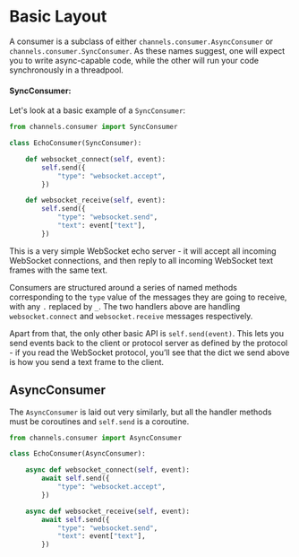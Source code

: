 # Basic Layout


A consumer is a subclass of either `channels.consumer.AsyncConsumer` or `channels.consumer.SyncConsumer`. As these names suggest, one will expect you to write async-capable code, while the other will run your code synchronously in a threadpool.

#### SyncConsumer:

Let's look at a basic example of a `SyncConsumer`:

```py
from channels.consumer import SyncConsumer

class EchoConsumer(SyncConsumer):

    def websocket_connect(self, event):
        self.send({
            "type": "websocket.accept",
        })

    def websocket_receive(self, event):
        self.send({
            "type": "websocket.send",
            "text": event["text"],
        })
```

This is a very simple WebSocket echo server - it will accept all incoming WebSocket connections, and then reply to all incoming WebSocket text frames with the same text.

Consumers are structured around a series of named methods corresponding to the `type` value of the messages they are going to receive, with any `.` replaced by `_`. The two handlers above are handling `websocket.connect` and `websocket.receive` messages respectively.

Apart from that, the only other basic API is `self.send(event)`. This lets you send events back to the client or protocol server as defined by the protocol - if you read the WebSocket protocol, you’ll see that the dict we send above is how you send a text frame to the client.

## AsyncConsumer

The `AsyncConsumer` is laid out very similarly, but all the handler methods must be coroutines and `self.send` is a coroutine.

```py
from channels.consumer import AsyncConsumer

class EchoConsumer(AsyncConsumer):

    async def websocket_connect(self, event):
        await self.send({
            "type": "websocket.accept",
        })

    async def websocket_receive(self, event):
        await self.send({
            "type": "websocket.send",
            "text": event["text"],
        })
```